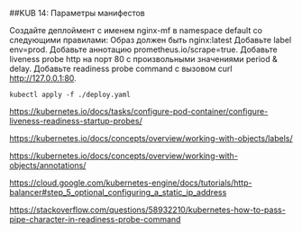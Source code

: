 ##KUB 14: Параметры манифестов

Создайте деплоймент с именем nginx-mf в namespace default со следующими правилами:
Образ должен быть nginx:latest
Добавьте label env=prod.
Добавьте аннотацию prometheus.io/scrape=true.
Добавьте liveness probe http на порт 80 с произвольными значениями period & delay.
Добавьте readiness probe command с вызовом curl http://127.0.0.1:80.


```
kubectl apply -f ./deploy.yaml

```


https://kubernetes.io/docs/tasks/configure-pod-container/configure-liveness-readiness-startup-probes/

https://kubernetes.io/docs/concepts/overview/working-with-objects/labels/

https://kubernetes.io/docs/concepts/overview/working-with-objects/annotations/

https://cloud.google.com/kubernetes-engine/docs/tutorials/http-balancer#step_5_optional_configuring_a_static_ip_address

https://stackoverflow.com/questions/58932210/kubernetes-how-to-pass-pipe-character-in-readiness-probe-command

